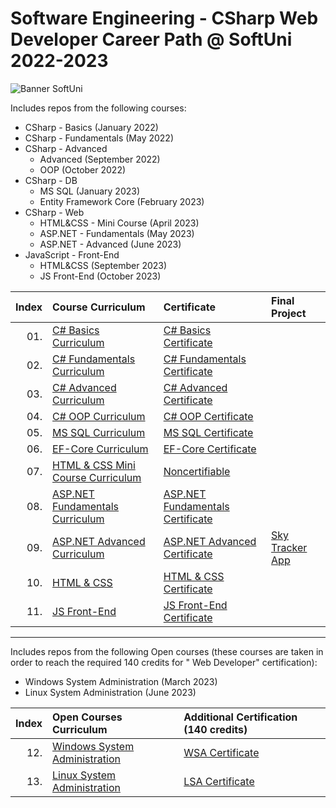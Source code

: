 # Software Engineering - CSharp Web Developer Career Path @ SoftUni 2022-2023

<p align="centre">
  <img src="https://cdn.discordapp.com/attachments/979101848361377914/1022244283606110228/Softuni_logo_trasparent.png" alt="Banner SoftUni"/>
</p>

Includes repos from the following courses:

* CSharp - Basics (January 2022)
* CSharp - Fundamentals (May 2022)
* CSharp - Advanced
    * Advanced (September 2022)
    * OOP (October 2022)
* CSharp - DB
    * MS SQL (January 2023)
    * Entity Framework Core (February 2023)
* CSharp - Web
    * HTML&CSS - Mini Course (April 2023)
    * ASP.NET - Fundamentals (May 2023)
    * ASP.NET - Advanced (June 2023)
* JavaScript - Front-End
    * HTML&CSS (September 2023)
    * JS Front-End (October 2023)

| Index | Course Curriculum                                                                                        | Certificate                                                                                 | Final Project                                                   
|------:|:---------------------------------------------------------------------------------------------------------|:--------------------------------------------------------------------------------------------|:----------------------------------------------------------------
|   01. | [C# Basics Curriculum](https://softuni.bg/courses/programming-basics)                                    | [C# Basics Certificate](https://softuni.bg/certificates/details/124163/4f111e75)            |
|   02. | [C# Fundamentals Curriculum](https://softuni.bg/courses/programming-fundamentals-csharp-java-js-python)  | [C# Fundamentals Certificate](https://softuni.bg/certificates/details/139285/2a887f18)      |
|   03. | [C# Advanced Curriculum](https://softuni.bg/modules/58/csharp-advanced/1357)                             | [C# Advanced Certificate](https://softuni.bg/certificates/details/143932/ea987587)          |
|   04. | [C# OOP Curriculum](https://softuni.bg/trainings/3843/csharp-oop-october-2022)                           | [C# OOP Certificate](https://softuni.bg/certificates/details/150719/53829fbc)               |
|   05. | [MS SQL Curriculum](https://softuni.bg/trainings/3965/ms-sql-january-2023)                               | [MS SQL Certificate](https://softuni.bg/certificates/details/157832/0c96a1b9)               |
|   06. | [EF-Core Curriculum](https://softuni.bg/trainings/3966/entity-framework-core-february-2023)			           | [EF-Core Certificate](https://softuni.bg/certificates/details/164861/ef7326ac)              |
|   07. | [HTML & CSS Mini Course Curriculum](https://softuni.bg/trainings/2286/html-css-mini-course)			           | [Noncertifiable]()                                                                          |
|   08. | [ASP.NET Fundamentals Curriculum](https://softuni.bg/trainings/3966/entity-framework-core-february-2023) | [ASP.NET Fundamentals Certificate](https://softuni.bg/certificates/details/175351/3dbfbae1) |
|   09. | [ASP.NET Advanced Curriculum](https://softuni.bg/trainings/3966/entity-framework-core-february-2023)	    | [ASP.NET Advanced Certificate](https://softuni.bg/certificates/details/182177/0f14abe7)     | [Sky Tracker App](https://github.com/KaiserDMC/Sky-Tracker-App) 
|   10. | [HTML & CSS](https://softuni.bg/trainings/4239/html-and-css-september-2023)	                             | [HTML & CSS Certificate](https://softuni.bg/certificates/details/190832/9b2b2d39)           |
|   11. | [JS Front-End](https://softuni.bg/trainings/4240/js-front-end-october-2023)	                             | [JS Front-End Certificate]()           |
---

Includes repos from the following Open courses (these courses are taken in order to reach the required 140 credits for "
Web Developer" certification):

* Windows System Administration (March 2023)
* Linux System Administration (June 2023)

| Index | Open Courses Curriculum																				                                                                 | Additional Certification (140 credits)                                     
|------:|:------------------------------------------------------------------------------------------------------------|:---------------------------------------------------------------------------
|   12. | [Windows System Administration](https://softuni.bg/trainings/4082/windows-system-administration-march-2023) | [WSA Certificate](https://softuni.bg/certificates/details/171863/406d88db) 
|   13. | [Linux System Administration](https://softuni.bg/trainings/4083/linux-system-administration-june-2023)      | [LSA Certificate](https://softuni.bg/certificates/details/178921/491ce0aa) 

